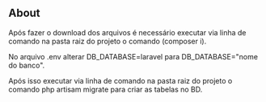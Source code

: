 ## About

<p>Após fazer o download dos arquivos é necessário executar via linha de comando na pasta raiz do projeto o comando (composer i).<p>
<p>No arquivo .env alterar DB_DATABASE=laravel para DB_DATABASE="nome do banco".<p>
<p>Após isso executar via linha de comando na pasta raiz do projeto o comando php artisam migrate para criar as tabelas no BD. <p>
